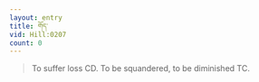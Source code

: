 ```yaml
---
layout: entry
title: གོད་
vid: Hill:0207
count: 0
---
```

> To suffer loss CD\. To be squandered, to be diminished TC\.


